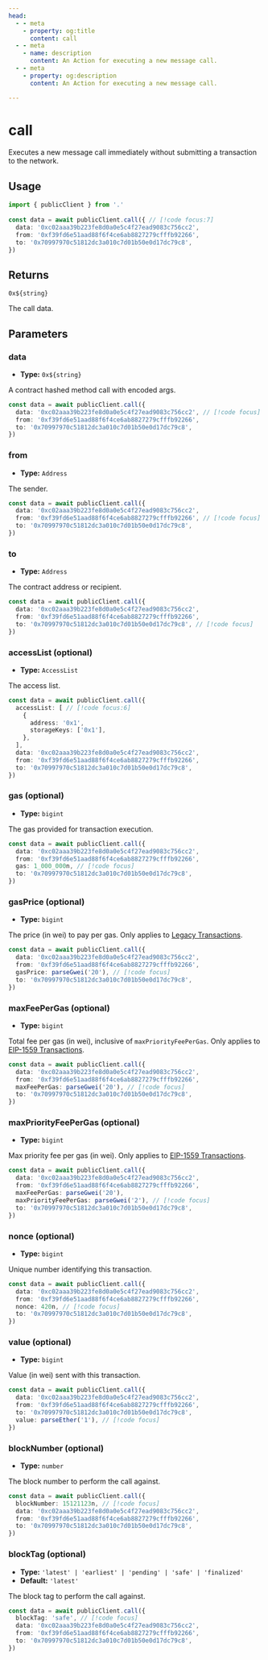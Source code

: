 ```yaml
---
head:
  - - meta
    - property: og:title
      content: call
  - - meta
    - name: description
      content: An Action for executing a new message call.
  - - meta
    - property: og:description
      content: An Action for executing a new message call.

---
```


# call

Executes a new message call immediately without submitting a transaction to the network.

## Usage

```ts
import { publicClient } from '.'
 
const data = await publicClient.call({ // [!code focus:7]
  data: '0xc02aaa39b223fe8d0a0e5c4f27ead9083c756cc2',
  from: '0xf39fd6e51aad88f6f4ce6ab8827279cfffb92266',
  to: '0x70997970c51812dc3a010c7d01b50e0d17dc79c8',
})
```

## Returns

`0x${string}`

The call data.

## Parameters

### data

- **Type:** `0x${string}`

A contract hashed method call with encoded args.

```ts
const data = await publicClient.call({
  data: '0xc02aaa39b223fe8d0a0e5c4f27ead9083c756cc2', // [!code focus]
  from: '0xf39fd6e51aad88f6f4ce6ab8827279cfffb92266',
  to: '0x70997970c51812dc3a010c7d01b50e0d17dc79c8',
})
```

### from

- **Type:** `Address`

The sender.

```ts
const data = await publicClient.call({
  data: '0xc02aaa39b223fe8d0a0e5c4f27ead9083c756cc2',
  from: '0xf39fd6e51aad88f6f4ce6ab8827279cfffb92266', // [!code focus]
  to: '0x70997970c51812dc3a010c7d01b50e0d17dc79c8',
})
```

### to

- **Type:** `Address`

The contract address or recipient.

```ts
const data = await publicClient.call({
  data: '0xc02aaa39b223fe8d0a0e5c4f27ead9083c756cc2',
  from: '0xf39fd6e51aad88f6f4ce6ab8827279cfffb92266',
  to: '0x70997970c51812dc3a010c7d01b50e0d17dc79c8', // [!code focus]
})
```

### accessList (optional)

- **Type:** `AccessList`

The access list.

```ts
const data = await publicClient.call({
  accessList: [ // [!code focus:6]
    {
      address: '0x1',
      storageKeys: ['0x1'],
    },
  ],
  data: '0xc02aaa39b223fe8d0a0e5c4f27ead9083c756cc2',
  from: '0xf39fd6e51aad88f6f4ce6ab8827279cfffb92266',
  to: '0x70997970c51812dc3a010c7d01b50e0d17dc79c8',
})
```

### gas (optional)

- **Type:** `bigint`

The gas provided for transaction execution.

```ts
const data = await publicClient.call({
  data: '0xc02aaa39b223fe8d0a0e5c4f27ead9083c756cc2',
  from: '0xf39fd6e51aad88f6f4ce6ab8827279cfffb92266',
  gas: 1_000_000n, // [!code focus]
  to: '0x70997970c51812dc3a010c7d01b50e0d17dc79c8',
})
```

### gasPrice (optional)

- **Type:** `bigint`

The price (in wei) to pay per gas. Only applies to [Legacy Transactions](/docs/glossary/terms#TODO).

```ts
const data = await publicClient.call({
  data: '0xc02aaa39b223fe8d0a0e5c4f27ead9083c756cc2',
  from: '0xf39fd6e51aad88f6f4ce6ab8827279cfffb92266',
  gasPrice: parseGwei('20'), // [!code focus]
  to: '0x70997970c51812dc3a010c7d01b50e0d17dc79c8',
})
```

### maxFeePerGas (optional)

- **Type:** `bigint`

Total fee per gas (in wei), inclusive of `maxPriorityFeePerGas`. Only applies to [EIP-1559 Transactions](/docs/glossary/terms#TODO).

```ts
const data = await publicClient.call({
  data: '0xc02aaa39b223fe8d0a0e5c4f27ead9083c756cc2',
  from: '0xf39fd6e51aad88f6f4ce6ab8827279cfffb92266',
  maxFeePerGas: parseGwei('20'), // [!code focus]
  to: '0x70997970c51812dc3a010c7d01b50e0d17dc79c8',
})
```

### maxPriorityFeePerGas (optional)

- **Type:** `bigint`

Max priority fee per gas (in wei). Only applies to [EIP-1559 Transactions](/docs/glossary/terms#TODO).

```ts
const data = await publicClient.call({
  data: '0xc02aaa39b223fe8d0a0e5c4f27ead9083c756cc2',
  from: '0xf39fd6e51aad88f6f4ce6ab8827279cfffb92266',
  maxFeePerGas: parseGwei('20'),
  maxPriorityFeePerGas: parseGwei('2'), // [!code focus]
  to: '0x70997970c51812dc3a010c7d01b50e0d17dc79c8',
})
```

### nonce (optional)

- **Type:** `bigint`

Unique number identifying this transaction.

```ts
const data = await publicClient.call({
  data: '0xc02aaa39b223fe8d0a0e5c4f27ead9083c756cc2',
  from: '0xf39fd6e51aad88f6f4ce6ab8827279cfffb92266',
  nonce: 420n, // [!code focus]
  to: '0x70997970c51812dc3a010c7d01b50e0d17dc79c8',
})
```

### value (optional)

- **Type:** `bigint`

Value (in wei) sent with this transaction.

```ts
const data = await publicClient.call({
  data: '0xc02aaa39b223fe8d0a0e5c4f27ead9083c756cc2',
  from: '0xf39fd6e51aad88f6f4ce6ab8827279cfffb92266',
  to: '0x70997970c51812dc3a010c7d01b50e0d17dc79c8',
  value: parseEther('1'), // [!code focus]
})
```

### blockNumber (optional)

- **Type:** `number`

The block number to perform the call against.

```ts
const data = await publicClient.call({
  blockNumber: 15121123n, // [!code focus]
  data: '0xc02aaa39b223fe8d0a0e5c4f27ead9083c756cc2',
  from: '0xf39fd6e51aad88f6f4ce6ab8827279cfffb92266',
  to: '0x70997970c51812dc3a010c7d01b50e0d17dc79c8',
})
```

### blockTag (optional)

- **Type:** `'latest' | 'earliest' | 'pending' | 'safe' | 'finalized'`
- **Default:** `'latest'`

The block tag to perform the call against.

```ts
const data = await publicClient.call({
  blockTag: 'safe', // [!code focus]
  data: '0xc02aaa39b223fe8d0a0e5c4f27ead9083c756cc2',
  from: '0xf39fd6e51aad88f6f4ce6ab8827279cfffb92266',
  to: '0x70997970c51812dc3a010c7d01b50e0d17dc79c8',
})
```